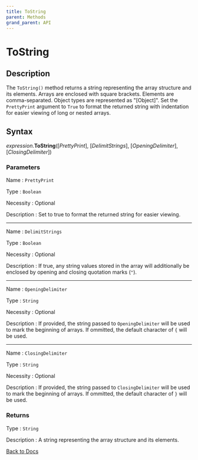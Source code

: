 ```yaml
---
title: ToString
parent: Methods
grand_parent: API
---
```


# ToString

## Description
The `ToString()` method returns a string representing the array structure and its elements. Arrays are enclosed with square brackets. Elements are comma-separated. Object types are represented as "[Object]". Set the `PrettyPrint` argument to `True` to format the returned string with indentation for easier viewing of long or nested arrays.

## Syntax

*expression*.**ToString**([*PrettyPrint*], [*DelimitStrings*], [*OpeningDelimiter*], [*ClosingDelimiter*])

### Parameters

Name 
: `PrettyPrint`

Type
: `Boolean`

Necessity
: Optional

Description
: Set to true to format the returned string for easier viewing.

---

Name 
: `DelimitStrings`

Type
: `Boolean`

Necessity
: Optional

Description
: If true, any string values stored in the array will additionally be enclosed by opening and closing quotation marks (`"`).

---

Name 
: `OpeningDelimiter`

Type
: `String`

Necessity
: Optional

Description
: If provided, the string passed to `OpeningDelimiter` will be used to mark the beginning of arrays. If ommitted, the default character of `{` will be used.

---

Name 
: `ClosingDelimiter`

Type
: `String`

Necessity
: Optional

Description
: If provided, the string passed to `ClosingDelimiter` will be used to mark the beginning of arrays. If ommitted, the default character of `}` will be used.

### Returns

Type
: `String`

Description
: A string representing the array structure and its elements.


[Back to Docs](https://senipah.github.io/VBA-Better-Array/)